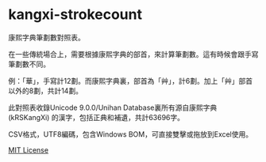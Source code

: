 # kangxi-strokecount

康熙字典筆劃數對照表。

在一些傳統場合上，需要根據康熙字典的部首，來計算筆劃數。這有時候會跟手寫筆劃數不同。

例：「華」，手寫計12劃。而康熙字典裏，部首為「艸」，計6劃。加上「艸」部首以外的8劃，共計14劃。

此對照表收錄Unicode 9.0.0/Unihan Database裏所有源自康熙字典 (kRSKangXi) 的漢字，包括正典和補遺，共計63696字。

CSV格式，UTF8編碼，包含Windows BOM，可直接雙擊或拖放到Excel使用。

[MIT License](https://github.com/breezyreeds/kangxi-strokecount/blob/master/LICENSE)
